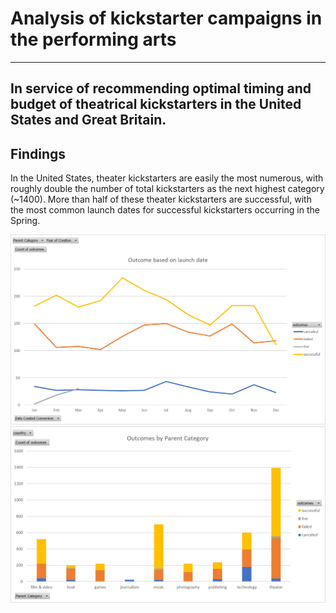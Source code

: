 # Analysis of kickstarter campaigns in the performing arts
---
In service of recommending optimal timing and budget of theatrical kickstarters in the United States and Great Britain.
---
## Findings
In the United States, theater kickstarters are easily the most numerous, with roughly double the number of total kickstarters as the next highest category (~1400).  More than half of these theater kickstarters are successful, with the most common launch dates for successful kickstarters occurring in the Spring.

![OutcomesByLaunchDate](OutcomesByLaunchDate.png)
![OutcomesByParentCategory](OutcomesByParentCategory.png)

